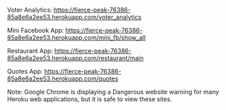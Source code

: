 Voter Analytics: https://fierce-peak-76386-85a8e6a2ee53.herokuapp.com/voter_analytics

Mini Facebook App: https://fierce-peak-76386-85a8e6a2ee53.herokuapp.com/mini_fb/show_all

Restaurant App: https://fierce-peak-76386-85a8e6a2ee53.herokuapp.com/restaurant/main

Quotes App: https://fierce-peak-76386-85a8e6a2ee53.herokuapp.com/quotes

Note: Google Chrome is displaying a Dangerous website warning for many Heroku web applications, but it is safe to view these sites.
